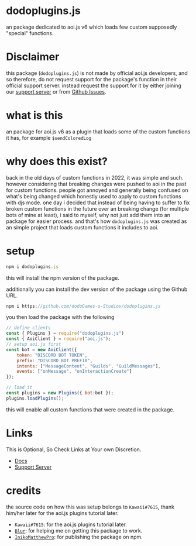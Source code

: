 # dodoplugins.js
an package dedicated to aoi.js v6 which loads few custom supposedly "special" functions.
# Disclaimer
this package (`dodoplugins.js`) is not made by official aoi.js developers, and so therefore, do not request support for the package's function in their official support server. instead request the support for it by either joining our [support server](https://discord.gg/pFwKjAaZvj) or from [Github Issues](https://github.com/dodoGames-s-Studios/dodoplugins.js/issues/new/choose).
# what is this
an package for aoi.js v6 as a plugin that loads some of the custom functions it has, for example `$sendColoredLog`
# why does this exist?
back in the old days of custom functions in 2022, it was simple and such. however considering that breaking changes were pushed to aoi in the past for custom functions. people got annoyed and generally being confused on what's being changed which honestly used to apply to custom functions with djs mode. one day i decided that instead of being having to suffer to fix broken custom functions in the future over an breaking change (for multiple bots of mine at least), i said to myself, why not just add them into an package for easier process. and that's how `dodoplugins.js` was created as an simple project that loads custom functions it includes to aoi.

# setup
```js
npm i dodoplugins.js
```
this will install the npm version of the package.

additionally you can install the dev version of the package using the Github URL.
```js
npm i https://github.com/dodoGames-s-Studios/dodoplugins.js
```

you then load the package with the following
```js
// define clients
const { Plugins } = require("dodoplugins.js")
const { AoiClient } = require("aoi.js");
// setup aoi.js first
const bot = new AoiClient({
    token: "DISCORD BOT TOKEN",
    prefix: "DISCORD BOT PREFIX",
    intents: ["MessageContent", "Guilds", "GuildMessages"],
    events: ["onMessage", "onInteractionCreate"]
});

// load it
const plugins = new Plugins({ bot:bot }); 
plugins.loadPlugins(); 
```
this will enable all custom functions that were created in the package.
# Links
This is Optional, So Check Links at Your own Discretion.
* [Docs](https://dodogames.gitbook.io/dodogames-aoiplugins-docs/)
* [Support Server](https://discord.gg/pFwKjAaZvj)

# credits
the source code on how this was setup belongs to `Kawaii#7615`, thank him/her later for the aoi.js plugins tutorial later.
* `Kawaii#7615`: for the aoi.js plugins tutorial later.
* [`Blur`](https://github.com/Bumblebee-3): for helping me on getting this package to work.
* [`InikoMatthewPro`](https://github.com/InikoMatthewPro): for publishing the package on npm.

